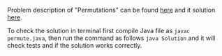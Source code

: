 Problem description of "Permutations" can be found [here](https://leetcode.com/problems/permutations/) and it solution [here](https://github.com/aurimas13/Solutions-To-Problems/blob/main/LeetCode/Java%20Solutions/Permutations/permute.java).

To check the solution in terminal first compile Java file as `javac permute.java`, then run the command as follows `java Solution` and it will check tests and if the solution works correctly.
